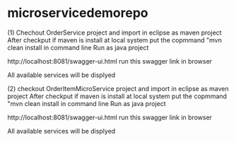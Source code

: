 # microservicedemorepo

(1) Chechout OrderService project and import in eclipse as maven project After checkput if maven is install at local system put the copmmand "mvn clean install in command line Run as java project

http://localhost:8081/swagger-ui.html run this swagger link in browser

All available services will be displyed

(2) checkout OrderItemMicroService project and import in eclipse as maven project After checkput if maven is install at local system put the copmmand "mvn clean install in command line Run as java project

http://localhost:8081/swagger-ui.html run this swagger link in browser

All available services will be displyed

